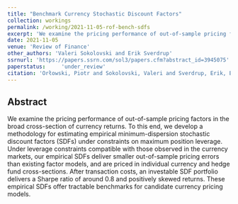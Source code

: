 ```yaml
---
title: "Benchmark Currency Stochastic Discount Factors"
collection: workings
permalink: /working/2021-11-05-rof-bench-sdfs
excerpt: 'We examine the pricing performance of out-of-sample pricing factors in the broad cross-section of currency returns. To this end, we develop a methodology for estimating empirical minimum-dispersion stochastic discount factors (SDFs) under constraints on maximum position leverage. Under leverage constraints compatible with those observed in the currency markets, our empirical SDFs deliver smaller out-of-sample pricing errors than existing factor models, and are priced in individual currency and hedge fund cross-sections. After transaction costs, an investable SDF portfolio delivers a Sharpe ratio of around 0.8 and positively skewed returns. These empirical SDFs offer tractable benchmarks for candidate currency pricing models.'
date: 2021-11-05
venue: 'Review of Finance'
other_authors: 'Valeri Sokolovski and Erik Sverdrup'
ssrnurl: 'https://papers.ssrn.com/sol3/papers.cfm?abstract_id=3945075'
paperstatus:	 'under_review'
citation: 'Orłowski, Piotr and Sokolovski, Valeri and Sverdrup, Erik, Benchmark Currency Stochastic Discount Factors (October 18, 2021). Available at SSRN: https://ssrn.com/abstract=3945075 or http://dx.doi.org/10.2139/ssrn.3945075'
---
```

## Abstract

We examine the pricing performance of out-of-sample pricing factors in the broad cross-section of currency returns. To this end, we develop a methodology for estimating empirical minimum-dispersion stochastic discount factors (SDFs) under constraints on maximum position leverage. Under leverage constraints compatible with those observed in the currency markets, our empirical SDFs deliver smaller out-of-sample pricing errors than existing factor models, and are priced in individual currency and hedge fund cross-sections. After transaction costs, an investable SDF portfolio delivers a Sharpe ratio of around 0.8 and positively skewed returns. These empirical SDFs offer tractable benchmarks for candidate currency pricing models.

